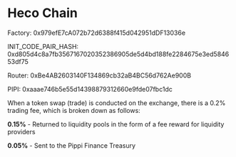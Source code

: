 # Heco Chain

Factory: 0x979efE7cA072b72d6388f415d042951dDF13036e

INIT\_CODE\_PAIR\_HASH: 0xd805d4c8a7fb3567167020352386905de5d4bd188fe2284675e3ed584653df75

Router: 0xBe4AB2603140F134869cb32aB4BC56d762Ae900B

PIPI: 0xaaae746b5e55d14398879312660e9fde07fbc1dc

When a token swap \(trade\) is conducted on the exchange, there is a 0.2% trading fee, which is broken down as follows:

**0.15%** - Returned to liquidity pools in the form of a fee reward for liquidity providers

**0.05%** - Sent to the Pippi Finance Treasury

